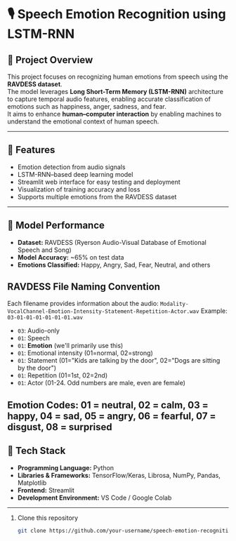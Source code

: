 # 🎙️ Speech Emotion Recognition using LSTM-RNN

## 📌 Project Overview
This project focuses on recognizing human emotions from speech using the **RAVDESS dataset**.  
The model leverages **Long Short-Term Memory (LSTM-RNN)** architecture to capture temporal audio features, enabling accurate classification of emotions such as happiness, anger, sadness, and fear.  
It aims to enhance **human–computer interaction** by enabling machines to understand the emotional context of human speech.

---

## 🚀 Features
- Emotion detection from audio signals  
- LSTM-RNN–based deep learning model  
- Streamlit web interface for easy testing and deployment  
- Visualization of training accuracy and loss  
- Supports multiple emotions from the RAVDESS dataset  

---

## 🧠 Model Performance
- **Dataset:** RAVDESS (Ryerson Audio-Visual Database of Emotional Speech and Song)  
- **Model Accuracy:** ~65% on test data  
- **Emotions Classified:** Happy, Angry, Sad, Fear, Neutral, and others  

## RAVDESS File Naming Convention
Each filename provides information about the audio: `Modality-VocalChannel-Emotion-Intensity-Statement-Repetition-Actor.wav`
Example: `03-01-01-01-01-01-01.wav`
* `03`: Audio-only
* `01`: Speech
* `01`: **Emotion** (we'll primarily use this)
* `01`: Emotional intensity (01=normal, 02=strong)
* `01`: Statement (01="Kids are talking by the door", 02="Dogs are sitting by the door")
* `01`: Repetition (01=1st, 02=2nd)
* `01`: Actor (01-24. Odd numbers are male, even are female)

**Emotion Codes:**
 01 = neutral, 02 = calm, 03 = happy, 04 = sad, 05 = angry, 06 = fearful, 07 = disgust, 08 = surprised
---

## 🧩 Tech Stack
- **Programming Language:** Python  
- **Libraries & Frameworks:** TensorFlow/Keras, Librosa, NumPy, Pandas, Matplotlib  
- **Frontend:** Streamlit  
- **Development Environment:** VS Code / Google Colab  

---

1. Clone this repository  
   ```bash
   git clone https://github.com/your-username/speech-emotion-recognition.git
